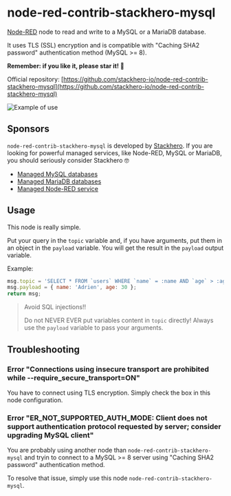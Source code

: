 # node-red-contrib-stackhero-mysql

[Node-RED](https://nodered.org) node to read and write to a MySQL or a MariaDB database.

It uses TLS (SSL) encryption and is compatible with "Caching SHA2 password" authentication method (MySQL >= 8).

**Remember: if you like it, please star it! 🥰**

Official repository: [https://github.com/stackhero-io/node-red-contrib-stackhero-mysql](https://github.com/stackhero-io/node-red-contrib-stackhero-mysql)

![Example of use](https://raw.githubusercontent.com/stackhero-io/node-red-contrib-stackhero-mysql/master/assets/screenshot.png)


## Sponsors

`node-red-contrib-stackhero-mysql` is developed by [Stackhero](https://www.stackhero.io/).
If you are looking for powerful managed services, like Node-RED, MySQL or MariaDB, you should seriously consider Stackhero 🤓

- [Managed MySQL databases](https://www.stackhero.io/services/MySQL)
- [Managed MariaDB databases](https://www.stackhero.io/services/MariaDB)
- [Managed Node-RED service](https://www.stackhero.io/services/Node-RED)


## Usage

This node is really simple.

Put your query in the `topic` variable and, if you have arguments, put them in an object in the `payload` variable.
You will get the result in the `payload` output variable.

Example:

```javascript
msg.topic = 'SELECT * FROM `users` WHERE `name` = :name AND `age` > :age;';
msg.payload = { name: 'Adrien', age: 30 };
return msg;
```

> Avoid SQL injections!!
>
> Do not NEVER EVER put variables content in `topic` directly!
> Always use the `payload` variable to pass your arguments.


## Troubleshooting


### Error "Connections using insecure transport are prohibited while --require_secure_transport=ON"

You have to connect using TLS encryption. Simply check the box in this node configuration.


### Error "ER_NOT_SUPPORTED_AUTH_MODE: Client does not support authentication protocol requested by server; consider upgrading MySQL client"

You are probably using another node than `node-red-contrib-stackhero-mysql` and tryin to connect to a MySQL >= 8 server using "Caching SHA2 password" authentication method.

To resolve that issue, simply use this node `node-red-contrib-stackhero-mysql`.